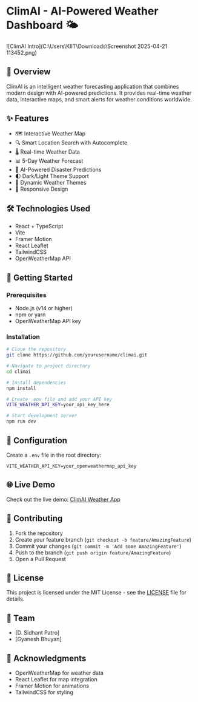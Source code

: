 # ClimAI - AI-Powered Weather Dashboard 🌤️

![ClimAI Intro](C:\Users\KIIT\Downloads\Screenshot 2025-04-21 113452.png)

## 🌟 Overview
ClimAI is an intelligent weather forecasting application that combines modern design with AI-powered predictions. It provides real-time weather data, interactive maps, and smart alerts for weather conditions worldwide.

## ✨ Features
- 🗺️ Interactive Weather Map
- 🔍 Smart Location Search with Autocomplete
- 🌡️ Real-time Weather Data
- 📊 5-Day Weather Forecast
- 🤖 AI-Powered Disaster Predictions
- 🌓 Dark/Light Theme Support
- 🎨 Dynamic Weather Themes
- 📱 Responsive Design

## 🛠️ Technologies Used
- React + TypeScript
- Vite
- Framer Motion
- React Leaflet
- TailwindCSS
- OpenWeatherMap API


## 🚀 Getting Started

### Prerequisites
- Node.js (v14 or higher)
- npm or yarn
- OpenWeatherMap API key

### Installation
```bash
# Clone the repository
git clone https://github.com/yourusername/climai.git

# Navigate to project directory
cd climai

# Install dependencies
npm install

# Create .env file and add your API key
VITE_WEATHER_API_KEY=your_api_key_here

# Start development server
npm run dev
```

## 🔧 Configuration
Create a `.env` file in the root directory:
```env
VITE_WEATHER_API_KEY=your_openweathermap_api_key
```

## 🌐 Live Demo
Check out the live demo: [ClimAI Weather App](https://climai.vercel.app)

## 🤝 Contributing
1. Fork the repository
2. Create your feature branch (`git checkout -b feature/AmazingFeature`)
3. Commit your changes (`git commit -m 'Add some AmazingFeature'`)
4. Push to the branch (`git push origin feature/AmazingFeature`)
5. Open a Pull Request

## 📝 License
This project is licensed under the MIT License - see the [LICENSE](LICENSE) file for details.

## 👥 Team
- [D. Sidhant Patro]
- [Gyanesh Bhuyan]

## 🙏 Acknowledgments
- OpenWeatherMap for weather data
- React Leaflet for map integration
- Framer Motion for animations
- TailwindCSS for styling
